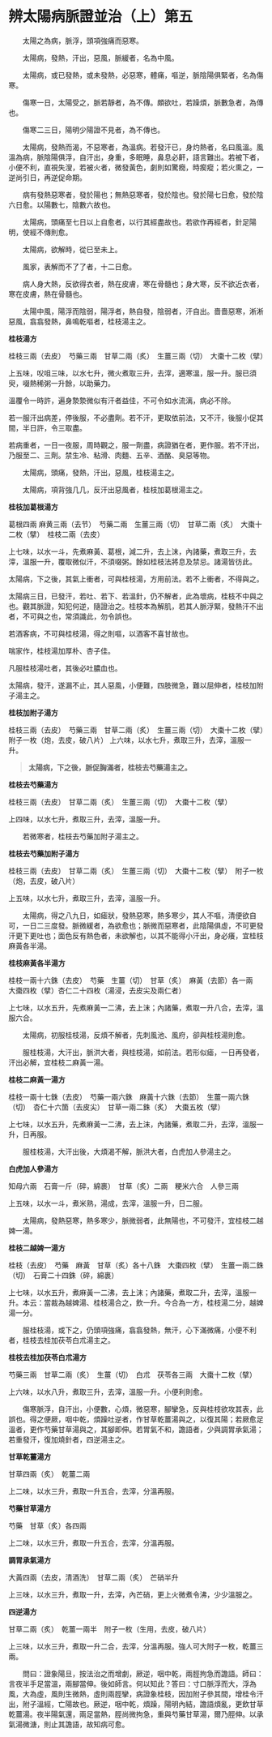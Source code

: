 # 辨太陽病脈證並治（上）第五

　　太陽之為病，脈浮，頭項強痛而惡寒。

　　太陽病，發熱，汗出，惡風，脈緩者，名為中風。

　　太陽病，或已發熱，或未發熱，必惡寒，體痛，嘔逆，脈陰陽俱緊者，名為傷寒。

　　傷寒一日，太陽受之，脈若靜者，為不傳。頗欲吐，若躁煩，脈數急者，為傳也。

　　傷寒二三日，陽明少陽證不見者，為不傳也。

　　太陽病，發熱而渴，不惡寒者，為溫病。若發汗已，身灼熱者，名曰風溫。風溫為病，脈陰陽俱浮，自汗出，身重，多眠睡，鼻息必鼾，語言難出。若被下者，小便不利，直視失溲，若被火者，微發黃色，劇則如驚癇，時瘈瘲；若火熏之，一逆尚引日，再逆促命期。

　　病有發熱惡寒者，發於陽也；無熱惡寒者，發於陰也。發於陽七日愈，發於陰六日愈。以陽數七，陰數六故也。

　　太陽病，頭痛至七日以上自愈者，以行其經盡故也。若欲作再經者，針足陽明，使經不傳則愈。

　　太陽病，欲解時，從巳至未上。

　　風家，表解而不了了者，十二日愈。

　　病人身大熱，反欲得衣者，熱在皮膚，寒在骨髓也；身大寒，反不欲近衣者，寒在皮膚，熱在骨髓也。

　　太陽中風，陽浮而陰弱，陽浮者，熱自發，陰弱者，汗自出。嗇嗇惡寒，淅淅惡風，翕翕發熱，鼻鳴乾嘔者，桂枝湯主之。

**桂枝湯方**

桂枝三兩（去皮）　芍藥三兩　甘草二兩（炙）　生薑三兩（切）　大棗十二枚（擘）

上五味，㕮咀三味，以水七升，微火煮取三升，去滓，適寒溫，服一升。服已須臾，啜熱稀粥一升餘，以助藥力。

溫覆令一時許，遍身漐漐微似有汗者益佳，不可令如水流漓，病必不除。

若一服汗出病差，停後服，不必盡劑。若不汗，更取依前法，又不汗，後服小促其間，半日許，令三取盡。

若病重者，一日一夜服，周時觀之，服一劑盡，病證猶在者，更作服。若不汗出，乃服至二、三劑。禁生冷、粘滑、肉麵、五辛、酒酪、臭惡等物。　　

　　太陽病，頭痛，發熱，汗出，惡風，桂枝湯主之。

　　太陽病，項背強几几，反汗出惡風者，桂枝加葛根湯主之。

**桂枝加葛根湯方**

葛根四兩 麻黄三兩（去节）　芍藥二兩　生薑三兩（切）　甘草二兩（炙）　大棗十二枚（擘）　桂枝二兩（去皮）

上七味，以水一斗，先煮麻黃、葛根，減二升，去上沫，內諸藥，煮取三升，去滓，溫服一升，覆取微似汗，不須啜粥。餘如桂枝法將息及禁忌。諸湯皆彷此。

太陽病，下之後，其氣上衝者，可與桂枝湯，方用前法。若不上衝者，不得與之。  

太陽病三日，已發汗，若吐、若下、若溫針，仍不解者，此為壞病，桂枝不中與之也。觀其脈證，知犯何逆，隨證治之。桂枝本為解肌，若其人脈浮緊，發熱汗不出者，不可與之也，常須識此，勿令誤也。  

若酒客病，不可與桂枝湯，得之則嘔，以酒客不喜甘故也。  

喘家作，桂枝湯加厚朴、杏子佳。  

凡服桂枝湯吐者，其後必吐膿血也。  

太陽病，發汗，遂漏不止，其人惡風，小便難，四肢微急，難以屈伸者，桂枝加附子湯主之。  

**桂枝加附子湯方**

桂枝三兩（去皮）　芍藥三兩　甘草二兩（炙）　生薑三兩（切）　大棗十二枚（擘）　附子一枚（炮，去皮，破八片）
上六味，以水七升，煮取三升，去滓，溫服一升。


>   **太陽病，下之後，脈促胸滿者，桂枝去芍藥湯主之。** 


**桂枝去芍藥湯方**

桂枝三兩（去皮）　甘草二兩（炙）　生薑三兩（切）　大棗十二枚（擘）

上四味，以水七升，煮取三升，去滓，溫服一升。  

　　若微寒者，桂枝去芍藥加附子湯主之。

**桂枝去芍藥加附子湯方**

桂枝三兩（去皮）　甘草二兩（炙）　生薑三兩（切）　大棗十二枚（擘）　附子一枚（炮，去皮，破八片）

上五味，以水七升，煮取三升，去滓，溫服一升。

　　太陽病，得之八九日，如瘧狀，發熱惡寒，熱多寒少，其人不嘔，清便欲自可，一日二三度發。脈微緩者，為欲愈也；脈微而惡寒者，此陰陽俱虛，不可更發汗更下更吐也；面色反有熱色者，未欲解也，以其不能得小汗出，身必癢，宜桂枝麻黃各半湯。

**桂枝麻黃各半湯方**

桂枝一兩十六銖（去皮）　芍藥　生薑（切）　甘草（炙）　麻黃（去節）各一兩　大棗四枚（擘）杏仁二十四枚（湯浸，去皮尖及兩仁者）

上七味，以水五升，先煮麻黃一二沸，去上沫；內諸藥，煮取一升八合，去滓，溫服六合。

　　太陽病，初服桂枝湯，反煩不解者，先刺風池、風府，卻與桂枝湯則愈。

　　服桂枝湯，大汗出，脈洪大者，與桂枝湯，如前法。若形似瘧，一日再發者，汗出必解，宜桂枝二麻黃一湯。

**桂枝二麻黃一湯方**

桂枝一兩十七銖（去皮）　芍藥一兩六銖　麻黃十六銖（去節）　生薑一兩六銖（切）　杏仁十六箇（去皮尖）　甘草一兩二銖（炙）　大棗五枚（擘）

上七味，以水五升，先煮麻黃一二沸，去上沫，內諸藥，煮取二升，去滓，溫服一升，日再服。

　　服桂枝湯，大汗出後，大煩渴不解，脈洪大者，白虎加人參湯主之。

**白虎加人參湯方**

知母六兩　石膏一斤（碎，綿裹）　甘草（炙）二兩　粳米六合　人參三兩

上五味，以水一斗，煮米熟，湯成，去滓，溫服一升，日二服。

　　太陽病，發熱惡寒，熱多寒少，脈微弱者，此無陽也，不可發汗，宜桂枝二越婢一湯。

**桂枝二越婢一湯方**

桂枝（去皮）　芍藥　麻黃　甘草（炙）各十八銖　大棗四枚（擘）　生薑一兩二銖（切）　石膏二十四銖（碎，綿裹）

上七味，以水五升，煮麻黃一二沸，去上沫；內諸藥，煮取二升，去滓，溫服一升。本云：當裁為越婢湯、桂枝湯合之，飲一升。今合為一方，桂枝湯二分，越婢湯一分。

　　服桂枝湯，或下之，仍頭項強痛，翕翕發熱，無汗，心下滿微痛，小便不利者，桂枝去桂加茯苓白朮湯主之。

**桂枝去桂加茯苓白朮湯方**

芍藥三兩　甘草二兩（炙）　生薑（切）　白朮　茯苓各三兩　大棗十二枚（擘）

上六味，以水八升，煮取三升，去滓，溫服一升。小便利則愈。

　　傷寒脈浮，自汗出，小便數，心煩，微惡寒，腳攣急，反與桂枝欲攻其表，此誤也。得之便厥，咽中乾，煩躁吐逆者，作甘草乾薑湯與之，以復其陽；若厥愈足溫者，更作芍藥甘草湯與之，其腳即伸。若胃氣不和，譫語者，少與調胃承氣湯；若重發汗，復加燒針者，四逆湯主之。

**甘草乾薑湯方**

甘草四兩（炙）　乾薑二兩

上二味，以水三升，煮取一升五合，去滓，分溫再服。

**芍藥甘草湯方**

芍藥　甘草（炙）各四兩

上二味，以水三升，煮取一升五合，去滓，分溫再服。

**調胃承氣湯方**

大黃四兩（去皮，清酒洗）　甘草二兩（炙）　芒硝半升

上三味，以水三升，煮取一升，去滓，內芒硝，更上火微煮令沸，少少溫服之。

**四逆湯方**

甘草二兩（炙）　乾薑一兩半　附子一枚（生用，去皮，破八片）

上三味，以水三升，煮取一升二合，去滓，分溫再服。強人可大附子一枚，乾薑三兩。

　　問曰：證象陽旦，按法治之而增劇，厥逆，咽中乾，兩脛拘急而譫語。師曰：言夜半手足當溫，兩腳當伸。後如師言。何以知此？答曰：寸口脈浮而大，浮為風，大為虛，風則生微熱，虛則兩脛攣，病證象桂枝，因加附子參其間，增桂令汗出，附子溫經，亡陽故也。厥逆，咽中乾，煩躁，陽明內結，譫語煩亂，更飲甘草乾薑湯。夜半陽氣還，兩足當熱，脛尚微拘急，重與芍藥甘草湯，爾乃脛伸。以承氣湯微溏，則止其譫語，故知病可愈。